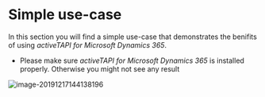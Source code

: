 # Simple use-case

In this section you will find a simple use-case that demonstrates the benifits of using _activeTAPI for Microsoft Dynamics 365_.

[!Note]: Prerequisites
* Please make sure _activeTAPI for Microsoft Dynamics 365_ is installed properly. Otherwise you might not see any result

![image-20191217144138196](usecase.assets/image-20191217144138196.png)